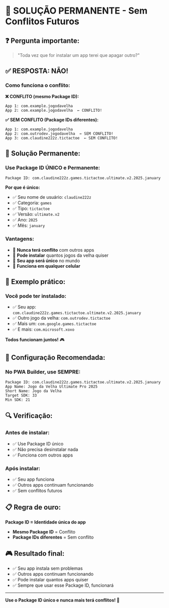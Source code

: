 # 🎯 SOLUÇÃO PERMANENTE - Sem Conflitos Futuros

## ❓ **Pergunta importante:**
> "Toda vez que for instalar um app terei que apagar outro?"

## ✅ **RESPOSTA: NÃO!**

### **Como funciona o conflito:**

**❌ CONFLITO (mesmo Package ID):**
```
App 1: com.example.jogodavelha
App 2: com.example.jogodavelha  ← CONFLITO!
```

**✅ SEM CONFLITO (Package IDs diferentes):**
```
App 1: com.example.jogodavelha
App 2: com.outrodev.jogodavelha  ← SEM CONFLITO!
App 3: com.claudine222z.tictactoe  ← SEM CONFLITO!
```

## 🎯 **Solução Permanente:**

### **Use Package ID ÚNICO e Permanente:**

```
Package ID: com.claudine222z.games.tictactoe.ultimate.v2.2025.january
```

**Por que é único:**
- ✅ Seu nome de usuário: `claudine222z`
- ✅ Categoria: `games`
- ✅ Tipo: `tictactoe`
- ✅ Versão: `ultimate.v2`
- ✅ Ano: `2025`
- ✅ Mês: `january`

### **Vantagens:**
- 🎯 **Nunca terá conflito** com outros apps
- 🎯 **Pode instalar** quantos jogos da velha quiser
- 🎯 **Seu app será único** no mundo
- 🎯 **Funciona em qualquer celular**

## 📱 **Exemplo prático:**

### **Você pode ter instalado:**
- ✅ Seu app: `com.claudine222z.games.tictactoe.ultimate.v2.2025.january`
- ✅ Outro jogo da velha: `com.outrodev.tictactoe`
- ✅ Mais um: `com.google.games.tictactoe`
- ✅ E mais: `com.microsoft.xoxo`

**Todos funcionam juntos!** 🎮

## 🚀 **Configuração Recomendada:**

### **No PWA Builder, use SEMPRE:**
```
Package ID: com.claudine222z.games.tictactoe.ultimate.v2.2025.january
App Name: Jogo da Velha Ultimate Pro 2025
Short Name: Jogo da Velha
Target SDK: 33
Min SDK: 21
```

## 🔍 **Verificação:**

### **Antes de instalar:**
- ✅ Use Package ID único
- ✅ Não precisa desinstalar nada
- ✅ Funciona com outros apps

### **Após instalar:**
- ✅ Seu app funciona
- ✅ Outros apps continuam funcionando
- ✅ Sem conflitos futuros

## 📋 **Regra de ouro:**

**Package ID = Identidade única do app**

- **Mesmo Package ID** = Conflito
- **Package IDs diferentes** = Sem conflito

## 🎮 **Resultado final:**

- ✅ Seu app instala sem problemas
- ✅ Outros apps continuam funcionando
- ✅ Pode instalar quantos apps quiser
- ✅ Sempre que usar esse Package ID, funcionará

---

**Use o Package ID único e nunca mais terá conflitos! 🎯** 